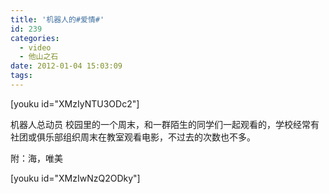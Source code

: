 ```yaml
---
title: '机器人的#爱情#'
id: 239
categories:
  - video
  - 他山之石
date: 2012-01-04 15:03:09
tags:
---
```


[youku id="XMzIyNTU3ODc2"]

机器人总动员 校园里的一个周末，和一群陌生的同学们一起观看的，学校经常有社团或俱乐部组织周末在教室观看电影，不过去的次数也不多。

附：海，唯美

[youku id="XMzIwNzQ2ODky"] 